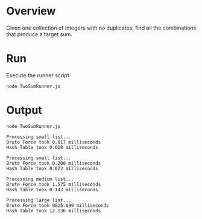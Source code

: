 # Overview
Given one collection of integers with no duplicates, find all the combinations that produce a target sum.

# Run

Execute the runner script

`node TwoSumRunner.js`

# Output

```
node TwoSumRunner.js

Processing small list...
Brute Force took 0.017 milliseconds
Hash Table took 0.018 milliseconds

Processing small list...
Brute Force took 0.200 milliseconds
Hash Table took 0.022 milliseconds

Processing medium list...
Brute Force took 1.575 milliseconds
Hash Table took 0.143 milliseconds

Processing large list...
Brute Force took 9825.699 milliseconds
Hash Table took 12.136 milliseconds
```